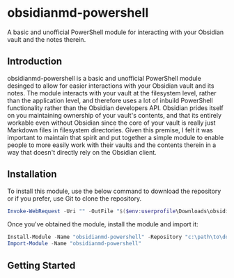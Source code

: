 # obsidianmd-powershell
A basic and unofficial PowerShell module for interacting with your Obsidian vault and the notes therein.

## Introduction
obsidianmd-powershell is a basic and unofficial PowerShell module desinged to allow for easier interactions with your Obsidian vault and its notes. The module interacts with your vault at the filesystem level, rather than the application level, and therefore uses a lot of inbuild PowerShell functionality rather than the Obsidian developers API. Obsidian prides itself on you maintaining ownership of your vault's contents, and that its entirely workable even without Obsidian since the core of your vault is really just Markdown files in filesystem directories. Given this premise, I felt it was important to maintain that spirit and put together a simple module to enable people to more easily work with their vaults and the contents therein in a way that doesn't directly rely on the Obsidian client.

## Installation
To install this module, use the below command to download the repository or if you prefer, use Git to clone the repository.
```PowerShell
Invoke-WebRequest -Uri "" -OutFile "$($env:userprofile\Downloads\obsidianmd-powershell.zip)"
```

Once you've obtained the module, install the module and import it:
```PowerShell
Install-Module -Name "obsidianmd-powershell" -Repository "c:\path\to\downloaded\repo"
Import-Module -Name "obsidianmd-powershell"
```

## Getting Started
